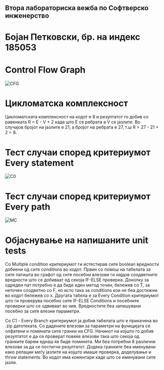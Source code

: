 ## Втора лабораториска вежба по Софтверско инженерство

# Бојан Петковски, бр. на индекс 185053

# Control Flow Graph
![CFG](https://user-images.githubusercontent.com/74257097/119269002-c287e680-bbf5-11eb-8e2d-8e8096fd877f.png)

# Цикломатска комплексност

Цикломатската комплексност на кодот е 8 и резултатот го добив со равенката R = E - V + 2 каде што E се ребрата а V се јазлите. Во случајов бројот на јазлите е 21, а бројот на ребрата е 27, т.ш R = 27 - 21 + 2 = 8.

# Тест случаи според критериумот Every statement
![C0](https://user-images.githubusercontent.com/74257097/119269034-e9deb380-bbf5-11eb-970a-019fa2035e0d.png)

# Тест случаи според критериумот Every path
![MC](https://user-images.githubusercontent.com/74257097/119269041-f8c56600-bbf5-11eb-989c-1a2dc5b2975f.png)

# Објаснување на напишаните unit tests

Со Multiple condition критериумот ги истестирав сите boolean вредности добиени од сите conditions во кодот. Првин со помош на табелата за сите патишта во графот од сите посебни влезови ги најдов соодветните вредности што се добиваат од секоја IF-ELSE проверка. Доколку за одреден пат потребно е да биде еден метод точен, бележев со T, за неточен соодветно со F, но исто така за conditions кои не беа достижни во кодот бележев со х. Другата табела е за Every Condition критериумот што ги проверува посебно сите IF-ELSE Conditions и посебните проверки што се одвиваат во нив. Вредностите беа запишувани посебно за сите влезни параметри.
 
Со C1 - Еvery Branch критериумот ја добив табелата што е прикачена во .zip датотеката. Со дадените влезови за параметри на функцијата се опфатени и поминати сите гранки на CFG. Начинот на којшто го добив резултатот е да се проверат повеќе влезови така што секоја од гранките барем еднаш ќе биде поминета. Ми беа потребни 8 различни влезови за да се постигне резултатот. Додека гранките беа именувани како релации меѓу јазлите на којшто имаше проверка, доделување и throw statements. Во кодот има коментари каде што се именувани сите јазли.
